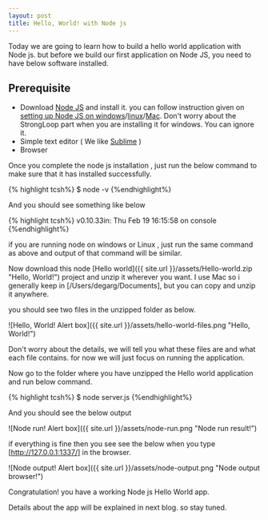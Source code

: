 ```yaml
---
layout: post
title: Hello, World! with Node js
---
```


Today we are going to learn how to build a hello world application with Node js.
but before we build our first application on Node JS, you need to have below software installed.

Prerequisite
-------------

- Download [Node JS](http://nodejs.org/download/) and install it. you can follow instruction given on [setting up Node JS on windows](http://strongloop.com/strongblog/install-node-js-windows/)/[linux](https://github.com/joyent/node/wiki/installation#installing-on-linux)/[Mac](https://github.com/joyent/node/wiki/installation#installing-on-mac).
Don't worry about the StrongLoop part when you are installing it for windows. You can ignore it.
- Simple text editor ( We like [Sublime](http://www.sublimetext.com/download) )
- Browser

Once you complete the node js installation , just run the below command to make sure that it has installed successfully.

{% highlight tcsh%}
$ node -v
{%endhighlight%}

And you should see something like below

{% highlight tcsh%}
v0.10.33in: Thu Feb 19 16:15:58 on console
{%endhighlight%}

if you are running node on windows or Linux , just run the same command as above and output of that command will be similar.

Now download this node [Hello world]({{ site.url }}/assets/Hello-world.zip "Hello, World!") project and unzip it wherever you want. I use Mac so i generally keep in [/Users/degarg/Documents], but you can copy and unzip it anywhere.

you should see two files in the unzipped folder as below.

![Hello, World! Alert box]({{ site.url }}/assets/hello-world-files.png "Hello, World!")

Don't worry about the details, we will tell you what these files are and what each file contains. for now we will just focus on running the application.

Now go to the folder where you have unzipped the Hello world application and run below command.

{% highlight tcsh%}
$ node server.js
{%endhighlight%}

And you should see the below output

![Node run! Alert box]({{ site.url }}/assets/node-run.png "Node run result!")

if everything is fine then you see see the below when you type [http://127.0.0.1:1337/] in the browser.

![Node output! Alert box]({{ site.url }}/assets/node-output.png "Node output browser!")

Congratulation! you have a working Node js Hello World app.

Details about the app will be explained in next blog. so stay tuned.

